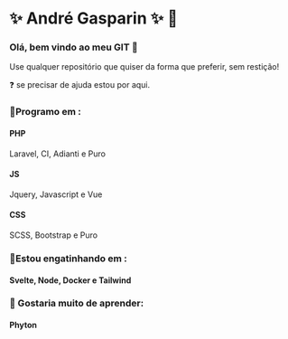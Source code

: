 # ✨ André Gasparin ✨ 🤗

### Olá, bem vindo ao meu GIT 👋

Use qualquer repositório que quiser da forma que preferir, sem restição! 

❓ se precisar de ajuda estou por aqui.

### 🚀Programo em :

#### PHP 
Laravel, CI, Adianti e Puro

#### JS
Jquery, Javascript e Vue

#### CSS
SCSS, Bootstrap e Puro

### 👶Estou engatinhando em :

#### Svelte, Node, Docker e Tailwind 

### 💭 Gostaria muito de aprender:

#### Phyton 

<!--
**andre-gasparin/andre-gasparin** is a ✨ _special_ ✨ repository because its `README.md` (this file) appears on your GitHub profile.

Here are some ideas to get you started:

- 🔭 I’m currently working on ...
- 🌱 I’m currently learning ...
- 👯 I’m looking to collaborate on ...
- 🤔 I’m looking for help with ...
- 💬 Ask me about ...
- 📫 How to reach me: ...
- 😄 Pronouns: ...
- ⚡ Fun fact: ...
-->
